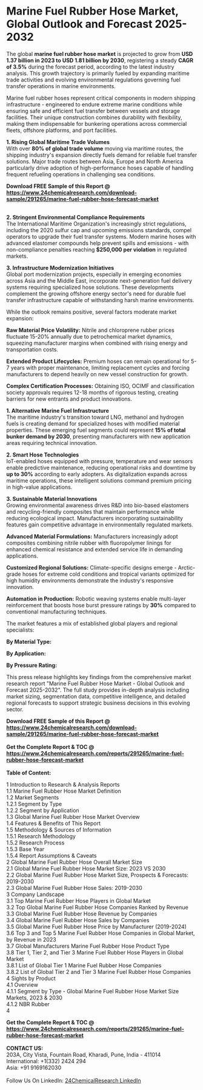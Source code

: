 <h1>Marine Fuel Rubber Hose Market, Global Outlook and Forecast 2025-2032</h1><p>The global <strong>marine fuel rubber hose market</strong> is projected to grow from <strong>USD 1.37 billion in 2023 to USD 1.81 billion by 2030</strong>, registering a steady <strong>CAGR of 3.5%</strong> during the forecast period, according to the latest industry analysis. This growth trajectory is primarily fueled by expanding maritime trade activities and evolving environmental regulations governing fuel transfer operations in marine environments.</p><p>Marine fuel rubber hoses represent critical components in modern shipping infrastructure - engineered to endure extreme marine conditions while ensuring safe and efficient fuel transfer between vessels and storage facilities. Their unique construction combines durability with flexibility, making them indispensable for bunkering operations across commercial fleets, offshore platforms, and port facilities.</p><p><strong>1. Rising Global Maritime Trade Volumes</strong><br>
With over <strong>80% of global trade volume</strong> moving via maritime routes, the shipping industry's expansion directly fuels demand for reliable fuel transfer solutions. Major trade routes between Asia, Europe and North America particularly drive adoption of high-performance hoses capable of handling frequent refueling operations in challenging sea conditions.</p><div><b>Download FREE Sample of this Report @ 
            <a href="https://www.24chemicalresearch.com/download-sample/291265/marine-fuel-rubber-hose-forecast-market">
            https://www.24chemicalresearch.com/download-sample/291265/marine-fuel-rubber-hose-forecast-market</a></b></div><br><p><strong>2. Stringent Environmental Compliance Requirements</strong><br>
The International Maritime Organization's increasingly strict regulations, including the 2020 sulfur cap and upcoming emissions standards, compel operators to upgrade their fuel transfer systems. Modern marine hoses with advanced elastomer compounds help prevent spills and emissions - with non-compliance penalties reaching <strong>$250,000 per violation</strong> in regulated markets.</p><p><strong>3. Infrastructure Modernization Initiatives</strong><br>
Global port modernization projects, especially in emerging economies across Asia and the Middle East, incorporate next-generation fuel delivery systems requiring specialized hose solutions. These developments complement the growing offshore energy sector's need for durable fuel transfer infrastructure capable of withstanding harsh marine environments.</p><p>While the outlook remains positive, several factors moderate market expansion:</p><p><strong>Raw Material Price Volatility:</strong> Nitrile and chloroprene rubber prices fluctuate 15-20% annually due to petrochemical market dynamics, squeezing manufacturer margins when combined with rising energy and transportation costs.</p><p><strong>Extended Product Lifecycles:</strong> Premium hoses can remain operational for 5-7 years with proper maintenance, limiting replacement cycles and forcing manufacturers to depend heavily on new vessel construction for growth.</p><p><strong>Complex Certification Processes:</strong> Obtaining ISO, OCIMF and classification society approvals requires 12-18 months of rigorous testing, creating barriers for new entrants and product innovations.</p><p><strong>1. Alternative Marine Fuel Infrastructure</strong><br>
The maritime industry's transition toward LNG, methanol and hydrogen fuels is creating demand for specialized hoses with modified material properties. These emerging fuel segments could represent <strong>15% of total bunker demand by 2030</strong>, presenting manufacturers with new application areas requiring technical innovation.</p><p><strong>2. Smart Hose Technologies</strong><br>
IoT-enabled hoses equipped with pressure, temperature and wear sensors enable predictive maintenance, reducing operational risks and downtime by <strong>up to 30%</strong> according to early adopters. As digitalization expands across maritime operations, these intelligent solutions command premium pricing in high-value applications.</p><p><strong>3. Sustainable Material Innovations</strong><br>
Growing environmental awareness drives R&amp;D into bio-based elastomers and recycling-friendly composites that maintain performance while reducing ecological impact. Manufacturers incorporating sustainability features gain competitive advantage in environmentally regulated markets.</p><p><strong>Advanced Material Formulations:</strong> Manufacturers increasingly adopt composites combining nitrile rubber with fluoropolymer linings for enhanced chemical resistance and extended service life in demanding applications.</p><p><strong>Customized Regional Solutions:</strong> Climate-specific designs emerge - Arctic-grade hoses for extreme cold conditions and tropical variants optimized for high humidity environments demonstrate the industry's responsive innovation.</p><p><strong>Automation in Production:</strong> Robotic weaving systems enable multi-layer reinforcement that boosts hose burst pressure ratings by <strong>30%</strong> compared to conventional manufacturing techniques.</p><p>The market features a mix of established global players and regional specialists:</p><p><strong>By Material Type:</strong></p><p><strong>By Application:</strong></p><p><strong>By Pressure Rating:</strong></p><p>This press release highlights key findings from the comprehensive market research report "Marine Fuel Rubber Hose Market - Global Outlook and Forecast 2025-2032". The full study provides in-depth analysis including market sizing, segmentation data, competitive intelligence, and detailed regional forecasts to support strategic business decisions in this evolving sector.</p><div><b>Download FREE Sample of this Report @ 
            <a href="https://www.24chemicalresearch.com/download-sample/291265/marine-fuel-rubber-hose-forecast-market">
            https://www.24chemicalresearch.com/download-sample/291265/marine-fuel-rubber-hose-forecast-market</a></b></div><br><div><b>Get the Complete Report & TOC @ 
            <a href="https://www.24chemicalresearch.com/reports/291265/marine-fuel-rubber-hose-forecast-market">
            https://www.24chemicalresearch.com/reports/291265/marine-fuel-rubber-hose-forecast-market</a></b></div><br>
            <b>Table of Content:</b><p>1 Introduction to Research & Analysis Reports<br />
 1.1 Marine Fuel Rubber Hose Market Definition<br />
 1.2 Market Segments<br />
 1.2.1 Segment by Type<br />
 1.2.2 Segment by Application<br />
 1.3 Global Marine Fuel Rubber Hose Market Overview<br />
 1.4 Features & Benefits of This Report<br />
 1.5 Methodology & Sources of Information<br />
 1.5.1 Research Methodology<br />
 1.5.2 Research Process<br />
 1.5.3 Base Year<br />
 1.5.4 Report Assumptions & Caveats<br />
2 Global Marine Fuel Rubber Hose Overall Market Size<br />
 2.1 Global Marine Fuel Rubber Hose Market Size: 2023 VS 2030<br />
 2.2 Global Marine Fuel Rubber Hose Market Size, Prospects & Forecasts: 2019-2030<br />
 2.3 Global Marine Fuel Rubber Hose Sales: 2019-2030<br />
3 Company Landscape<br />
 3.1 Top Marine Fuel Rubber Hose Players in Global Market<br />
 3.2 Top Global Marine Fuel Rubber Hose Companies Ranked by Revenue<br />
 3.3 Global Marine Fuel Rubber Hose Revenue by Companies<br />
 3.4 Global Marine Fuel Rubber Hose Sales by Companies<br />
 3.5 Global Marine Fuel Rubber Hose Price by Manufacturer (2019-2024)<br />
 3.6 Top 3 and Top 5 Marine Fuel Rubber Hose Companies in Global Market, by Revenue in 2023<br />
 3.7 Global Manufacturers Marine Fuel Rubber Hose Product Type<br />
 3.8 Tier 1, Tier 2, and Tier 3 Marine Fuel Rubber Hose Players in Global Market<br />
 3.8.1 List of Global Tier 1 Marine Fuel Rubber Hose Companies<br />
 3.8.2 List of Global Tier 2 and Tier 3 Marine Fuel Rubber Hose Companies<br />
4 Sights by Product<br />
 4.1 Overview<br />
 4.1.1 Segment by Type - Global Marine Fuel Rubber Hose Market Size Markets, 2023 & 2030<br />
 4.1.2 NBR Rubber<br />
 4</p><div><b>Get the Complete Report & TOC @ 
            <a href="https://www.24chemicalresearch.com/reports/291265/marine-fuel-rubber-hose-forecast-market">
            https://www.24chemicalresearch.com/reports/291265/marine-fuel-rubber-hose-forecast-market</a></b></div><br><b>CONTACT US:</b><br>
            203A, City Vista, Fountain Road, Kharadi, Pune, India - 411014<br>
            International: +1(332) 2424 294<br>
            Asia: +91 9169162030 <br><br>
            Follow Us On LinkedIn: <a href="https://www.linkedin.com/company/24chemicalresearch/">24ChemicalResearch LinkedIn</a>